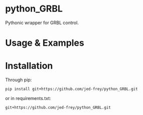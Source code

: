 # python_GRBL
Pythonic wrapper for GRBL control.


# Usage & Examples


# Installation

Through pip:

    pip install git+https://github.com/jed-frey/python_GRBL.git

or in requirements.txt:

    git+https://github.com/jed-frey/python_GRBL.git